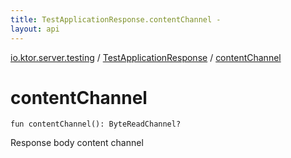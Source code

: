 ```yaml
---
title: TestApplicationResponse.contentChannel - 
layout: api
---
```


<div class='api-docs-breadcrumbs'><a href="../index.html">io.ktor.server.testing</a> / <a href="index.html">TestApplicationResponse</a> / <a href="./content-channel.html">contentChannel</a></div>

# contentChannel

<div class="signature"><code><span class="keyword">fun </span><span class="identifier">contentChannel</span><span class="symbol">(</span><span class="symbol">)</span><span class="symbol">: </span><span class="identifier">ByteReadChannel</span><span class="symbol">?</span></code></div>

Response body content channel

